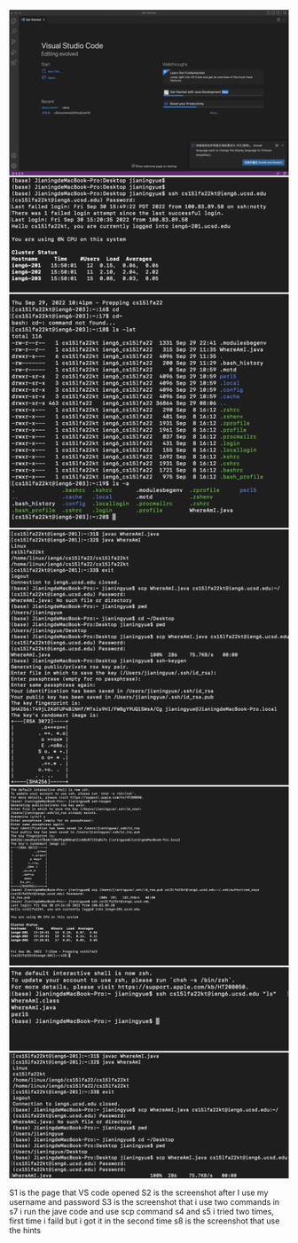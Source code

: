 
![s1](screenshot1.png)
![s2](screenshot.png)
![s3](screenshot2.png)
![s4](screenshot3.png)
![s5](screenshot4.png)
![s6](screenshot5.png)
![s7](sreenshot6.png)

S1 is the page that VS code opened 
S2 is the screenshot after I use my username and password
S3 is the screenshot that i use two commands
in s7 i run the jave code and use scp command
s4 and s5 i tried two times, first time i faild but i got it in the second time
 s8 is the screenshot that use the hints